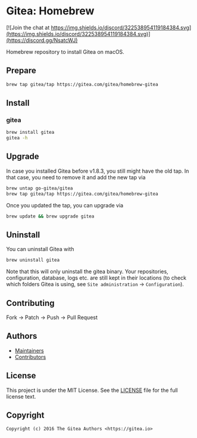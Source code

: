 # Gitea: Homebrew

[![Join the chat at https://img.shields.io/discord/322538954119184384.svg](https://img.shields.io/discord/322538954119184384.svg)](https://discord.gg/NsatcWJ)

Homebrew repository to install Gitea on macOS.

## Prepare

```bash
brew tap gitea/tap https://gitea.com/gitea/homebrew-gitea
```

## Install

### gitea

```bash
brew install gitea
gitea -h
```

## Upgrade

In case you installed Gitea before v1.8.3, you still might have the old tap. In that case, you need to remove it and add the new tap via

```bash
brew untap go-gitea/gitea
brew tap gitea/tap https://gitea.com/gitea/homebrew-gitea
```

Once you updated the tap, you can upgrade via

```bash
brew update && brew upgrade gitea
```

## Uninstall

You can uninstall Gitea with

```bash
brew uninstall gitea
```

Note that this will only uninstall the gitea binary. Your repositories, configuration, database, logs etc. are still kept in their locations (to check which folders Gitea is using, see `Site administration` -> `Configuration`).



## Contributing

Fork -> Patch -> Push -> Pull Request

## Authors

* [Maintainers](https://gitea.com/org/gitea/members)
* [Contributors](https://github.com/go-gitea/gitea/graphs/contributors)

## License

This project is under the MIT License. See the [LICENSE](LICENSE) file for the
full license text.

## Copyright

```
Copyright (c) 2016 The Gitea Authors <https://gitea.io>
```
